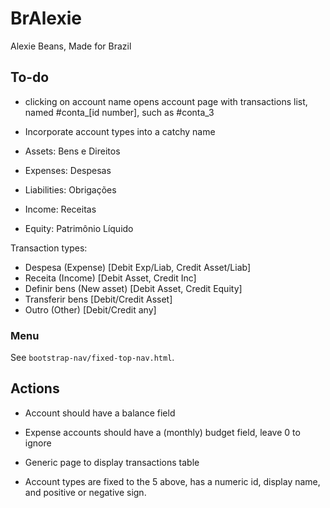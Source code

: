 # BrAlexie

Alexie Beans, Made for Brazil

## To-do

* clicking on account name opens account page with transactions list, named #conta_[id number], such as #conta_3

* Incorporate account types into a catchy name

* Assets: Bens e Direitos
* Expenses: Despesas
* Liabilities: Obrigações
* Income: Receitas
* Equity: Patrimônio Líquido

Transaction types:

* Despesa (Expense) [Debit Exp/Liab, Credit Asset/Liab]
* Receita (Income)  [Debit Asset,    Credit Inc]
* Definir bens (New asset) [Debit Asset, Credit Equity]
* Transferir bens   [Debit/Credit Asset]
* Outro (Other)     [Debit/Credit any]

### Menu

See `bootstrap-nav/fixed-top-nav.html`.


## Actions

* Account should have a balance field

* Expense accounts should have a (monthly) budget field, leave 0 to ignore

* Generic page to display transactions table

* Account types are fixed to the 5 above, has a numeric id, display name, and positive or negative sign.

